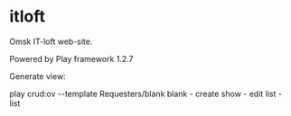 itloft
======

Omsk IT-loft web-site.

Powered by Play framework 1.2.7

Generate view:

play crud:ov --template Requesters/blank
blank - create
show - edit
list - list